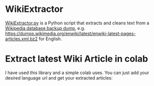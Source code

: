 # WikiExtractor
[WikiExtractor.py](http://medialab.di.unipi.it/wiki/Wikipedia_Extractor) is a Python script that extracts and cleans text from a [Wikipedia database backup dump](https://dumps.wikimedia.org/), e.g. https://dumps.wikimedia.org/enwiki/latest/enwiki-latest-pages-articles.xml.bz2 for English.

# Extract latest Wiki Article in colab

I have used this library and a simple colab uses. You can just add your desired language url and get your extracted articles:

